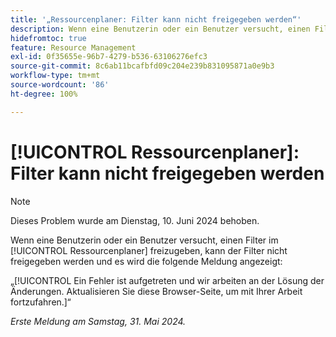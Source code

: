 ```yaml
---
title: '„Ressourcenplaner: Filter kann nicht freigegeben werden“'
description: Wenn eine Benutzerin oder ein Benutzer versucht, einen Filter im [!UICONTROL Ressourcenplaner] freizugeben, kann der Filter nicht freigegeben werden und es wird eine Fehlermeldung angezeigt.
hidefromtoc: true
feature: Resource Management
exl-id: 0f35655e-96b7-4279-b536-63106276efc3
source-git-commit: 8c6ab11bcafbfd09c204e239b831095871a0e9b3
workflow-type: tm+mt
source-wordcount: '86'
ht-degree: 100%

---
```


# [!UICONTROL Ressourcenplaner]: Filter kann nicht freigegeben werden

>[!NOTE]
>
>Dieses Problem wurde am Dienstag, 10. Juni 2024 behoben.

Wenn eine Benutzerin oder ein Benutzer versucht, einen Filter im [!UICONTROL Ressourcenplaner] freizugeben, kann der Filter nicht freigegeben werden und es wird die folgende Meldung angezeigt:

„[!UICONTROL Ein Fehler ist aufgetreten und wir arbeiten an der Lösung der Änderungen. Aktualisieren Sie diese Browser-Seite, um mit Ihrer Arbeit fortzufahren.]“

_Erste Meldung am Samstag, 31. Mai 2024._
